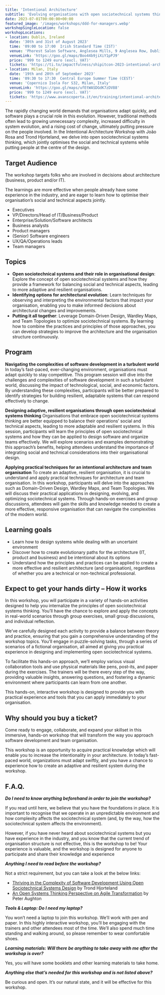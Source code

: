 ```yaml
---
title: 'Intentional Architecture'
subtitle: 'Evolving organisations with open sociotechnical systems thinking'
date: 2023-07-01T00:00:00+00:00
featured_image: '/images/workshops/ddd-for-managers.webp'
workshopSingleLocation: false
workshopLocations:
- location: Dublin, Ireland
  date: '30th and 31st of August 2023'
  time: '09:00 to 17:00  Irish Standard Time (IST)'
  venue: 'Phorest Salon Software, Anglesea Mills, 9 Anglesea Row, Dublin 7, D07 K7KF, Ireland'
  venueLink: 'https://goo.gl/maps/Boo44b9jiXiY1pPJ9'
  price: '999 to 1249 euro (excl. VAT)'
  tickets: 'https://ti.to/impactfulness/shipitcon-2023-intentional-architecture-workshop'
- location: Milan, Italy
  date: '19th and 20th of September 2023'
  time: '09:30 to 17:30  Central Europe Summer Time (CEST)'
  venue: 'Copernico Isola For S32, Milan, Italy'
  venueLink: 'https://goo.gl/maps/ufEtWASDGdK7zDV88'
  price: '999 to 1249 euro (excl. VAT)'
  tickets: 'https://www.avanscoperta.it/en/training/intentional-architecture-workshop/'
---
```


The rapidly changing world demands that organisations adapt quickly, and software plays a crucial role in this evolution. However, traditional methods often lead to growing unnecessary complexity, increased difficulty in system evolution, and a rising cost of change, ultimately putting pressure on the people involved. In the Intentional Architecture Workshop with João Rosa and Trond Hjorteland, we delve into open sociotechnical systems thinking, which jointly optimises the social and technical systems while putting people at the centre of the design.

## Target Audience
The workshop targets folks who are involved in decisions about architecture (business, product and/or IT).

The learnings are more effective when people already have some experience in the industry, and are eager to learn how to optimise their organisation’s social and technical aspects jointly.

- Executives
- VP/Directors/Head of IT/Business/Product
- Enterprise/Solution/Software architects
- Business analysts
- Product managers
- (Senior) Software engineers
- UX/QA/Operations leads
- Team managers

## Topics
- **Open sociotechnical systems and their role in organisational design**: Explore the concept of open sociotechnical systems and how they provide a framework for balancing social and technical aspects, leading to more adaptive and resilient organisations.
- **Identifying options for architectural evolution**: Learn techniques for observing and interpreting the environmental factors that impact your organisation, enabling you to make informed decisions about architectural changes and improvements.
- **Putting it all together**: Leverage Domain-Driven Design, Wardley Maps, and Team Topologies to optimize sociotechnical systems. By learning how to combine the practices and principles of those approaches, you can develop strategies to improve the architecture and the organisation structure continuously.

## Program
**Navigating the complexities of software development in a turbulent world**
In today’s fast-paced, ever-changing environment, organisations must adapt quickly to stay competitive. This program session will dive into the challenges and complexities of software development in such a turbulent world, discussing the impact of technological, social, and economic factors. By understanding these complexities, participants will be better prepared to identify strategies for building resilient, adaptable systems that can respond effectively to change.

**Designing adaptive, resilient organisations through open sociotechnical systems thinking**
Organisations that embrace open sociotechnical systems thinking are better equipped to balance their operations’ social and technical aspects, leading to more adaptable and resilient systems. In this session, participants will learn the principles of open sociotechnical systems and how they can be applied to design software and organize teams effectively. We will explore scenarios and examples demonstrating this approach’s benefits, helping attendees understand the importance of integrating social and technical considerations into their organisational design.

**Applying practical techniques for an intentional architecture and team organisation**
To create an adaptive, resilient organisation, it is crucial to understand and apply practical techniques for architecture and team organisation. In this workshop, participants will delve into the approaches such as Domain-Driven Design, Wardley Maps, and Team Topologies. We will discuss their practical applications in designing, evolving, and optimizing sociotechnical systems. Through hands-on exercises and group discussions, attendees will gain the skills and knowledge needed to create a more effective, responsive organisation that can navigate the complexities of the modern world.

## Learning goals
- Learn how to design systems while dealing with an uncertaint environment
- Discover how to create evolutionary paths for the architecture (IT, product and business) and be intentional about its options
- Understand how the principles and practices can be applied to create a more effective and resilient architecture (and organisation), regardless of whether you are a technical or non-technical professional.

## Expect to get your hands dirty – How it works
In this workshop, you will participate in a variety of hands-on activities designed to help you internalize the principles of open sociotechnical systems thinking. You’ll have the chance to explore and apply the concepts in real-world scenarios through group exercises, small group discussions, and individual reflection.

We’ve carefully designed each activity to provide a balance between theory and practice, ensuring that you gain a comprehensive understanding of the workshop topics. You’ll engage in puzzle-solving tasks, through a series of scenarios of a fictional organisation, all aimed at giving you practical experience in designing and implementing open sociotechnical systems.

To facilitate this hands-on approach, we’ll employ various visual collaboration tools and use physical materials like pens, post-its, and paper during the exercises. The trainers will be there every step of the way, providing valuable insights, answering questions, and fostering a dynamic environment where participants can learn from one another.

This hands-on, interactive workshop is designed to provide you with practical experience and tools that you can apply immediately to your organisation.

## Why should you buy a ticket?
Come ready to engage, collaborate, and expand your skillset in this immersive, hands-on workshop that will transform the way you approach software development and team organisation.

This workshop is an opportunity to acquire practical knowledge which will enable you to increase the intentionality in your architecture. In today’s fast-paced world, organizations must adapt swiftly, and you have a chance to experience how to create an adaptive and resilient system during the workshop.

## F.A.Q.
***Do I need to know anything beforehand in order to join the workshop?***

If you read until here, we believe that you have the foundations in place. It is important to recognise that we operate in an unpredictable environment and how complexity affects the sociotechnical system (and, by the way, how the sociotechnical system affects the environment).

However, if you have never heard about sociotechnical systems but you have experience in the industry, and you know that the current trend of organisation structure is not effective, this is the workshop to be!
Your experience is valuable, and the workshop is designed for anyone to participate and share their knowledge and experience

***Anything I need to read before the workshop?***

Not a strict requirement, but you can take a look at the below links:
- [Thriving in the Complexity of Software Development Using Open Sociotechnical Systems Design](https://www.infoq.com/articles/open-sociotechnical-systems-design/ "Title")  by Trond Hjorteland
- [An Open Systems Thinking Perspective on Agile Transformation](https://drive.google.com/file/d/11db68lDHB2pdwqksN5VKot7nM3n5_pRu/view "Title") by Peter Aughton

***Tools & Laptop: Do I need my laptop?***

You won’t need a laptop to join this workshop. We’ll work with pen and paper.
In this highly interactive workshop, you’ll be engaging with the trainers and other attendees most of the time. We’ll also spend much time standing and walking around, so please remember to wear comfortable shoes.

***Learning materials: Will there be anything to take away with me after the workshop is over?***

Yes, you will have some booklets and other learning materials to take home.

***Anything else that’s needed for this workshop and is not listed above?***

Be curious and open. It’s our natural state, and it will be effective for this workshop.